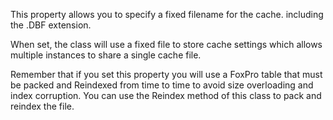 ﻿This property allows you to specify a fixed filename for the cache. including the .DBF extension. When set, the class will use a fixed file to store cache settings which allows multiple instances to share a single cache file.Remember that if you set this property you will use a FoxPro table that must be packed and Reindexed from time to time to avoid size overloading and index corruption. You can use the Reindex method of this class to pack and reindex the file.